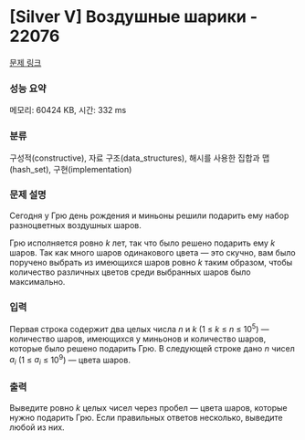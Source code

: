 # [Silver V] Воздушные шарики - 22076 

[문제 링크](https://www.acmicpc.net/problem/22076) 

### 성능 요약

메모리: 60424 KB, 시간: 332 ms

### 분류

구성적(constructive), 자료 구조(data_structures), 해시를 사용한 집합과 맵(hash_set), 구현(implementation)

### 문제 설명

<p>Сегодня у Грю день рождения и миньоны решили подарить ему набор разноцветных воздушных шаров.</p>

<p>Грю исполняется ровно <i>k</i> лет, так что было решено подарить ему <i>k</i> шаров. Так как много шаров одинакового цвета — это скучно, вам было поручено выбрать из имеющихся шаров ровно <i>k</i> таким образом, чтобы количество различных цветов среди выбранных шаров было максимально.</p>

### 입력 

 <p>Первая строка содержит два целых числа <i>n</i> и <i>k</i> (1 ≤ <i>k</i> ≤ <i>n</i> ≤ 10<sup>5</sup>) — количество шаров, имеющихся у миньонов и количество шаров, которые было решено подарить Грю. В следующей строке дано <i>n</i> чисел <i>a<sub>i</sub></i> (1 ≤ <i>a<sub>i</sub></i> ≤ 10<sup>9</sup>) — цвета шаров.</p>

### 출력 

 <p>Выведите ровно <i>k</i> целых чисел через пробел — цвета шаров, которые нужно подарить Грю. Если правильных ответов несколько, выведите любой из них.</p>

